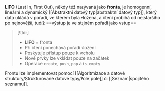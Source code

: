 **LIFO** (Last In, First Out), někdy též nazývaná jako **fronta**, je homogenní, lineární a dynamický [[Abstraktní datový typ|abstraktní datový typ]], který data ukládá v pořadí, ve kterém byla vložena, a čtení probíhá od nejstaršího po nejnovější, tudíž ==výstup je ve stejném pořadí jako vstup==

>[!tldr]
>- **LIFO** = fronta
>- Při čtení ponechává pořadí vložení 
>- Poskytuje přístup pouze k vrcholu
>- Nové prvky lze vkládat pouze na začátek
>- Operace `create`, `push`, `pop` a `is_empty`

Frontu lze implementovat pomocí [[Algoritmizace a datové struktury/Strukturované datové typy/Pole|pole]] či [[Seznam|spojitého seznamu]].
